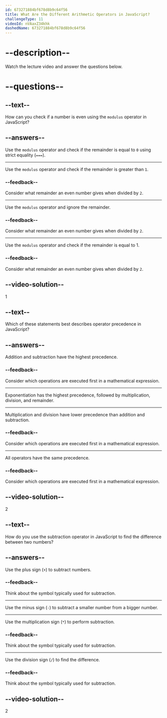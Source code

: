 ```yaml
---
id: 673271884bf678d8b9c64f56
title: What Are the Different Arithmetic Operators in JavaScript?
challengeType: 11
videoId: nVAaxZ34khk
dashedName: 673271884bf678d8b9c64f56
---
```


# --description--

Watch the lecture video and answer the questions below.

# --questions--

## --text--

How can you check if a number is even using the `modulus` operator in JavaScript?

## --answers--

Use the `modulus` operator and check if the remainder is equal to `0` using strict equality (`===`).

---

Use the `modulus` operator and check if the remainder is greater than `1`.

### --feedback--

Consider what remainder an even number gives when divided by `2`.

---

Use the `modulus` operator and ignore the remainder.

### --feedback--

Consider what remainder an even number gives when divided by `2`.

---

Use the `modulus` operator and check if the remainder is equal to 1.

### --feedback--

Consider what remainder an even number gives when divided by `2`.

## --video-solution--

1

## --text--

Which of these statements best describes operator precedence in JavaScript?

## --answers--

Addition and subtraction have the highest precedence.

### --feedback--

Consider which operations are executed first in a mathematical expression.

---

Exponentiation has the highest precedence, followed by multiplication, division, and remainder.

---

Multiplication and division have lower precedence than addition and subtraction.

### --feedback--

Consider which operations are executed first in a mathematical expression.

---

All operators have the same precedence.

### --feedback--

Consider which operations are executed first in a mathematical expression.

## --video-solution--

2

## --text--

How do you use the subtraction operator in JavaScript to find the difference between two numbers?

## --answers--

Use the plus sign (`+`) to subtract numbers.

### --feedback--

Think about the symbol typically used for subtraction.

---

Use the minus sign (`-`) to subtract a smaller number from a bigger number.

---

Use the multiplication sign (`*`) to perform subtraction.

### --feedback--

Think about the symbol typically used for subtraction.

---

Use the division sign (`/`) to find the difference.

### --feedback--

Think about the symbol typically used for subtraction.

## --video-solution--

2

